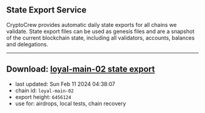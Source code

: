 ## State Export Service
CryptoCrew provides automatic daily state exports for all chains we validate. State export files can be used as genesis files and are a snapshot of the current blockchain state, including all validators, accounts, balances and delegations.

---
**Download: [loyal-main-02 state export](https://dl.ccvalidators.com/SERVICE/loyal/loyal-main-02_export_6456124.json)**
---

- last updated: Sun Feb 11 2024 04:38:07
- chain id: `loyal-main-02`
- export height: `6456124`
- use for: airdrops, local tests, chain recovery
